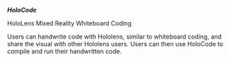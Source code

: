 ***HoloCode***

HoloLens Mixed Reality Whiteboard Coding

Users can handwrite code with Hololens, similar to whiteboard coding, and share the visual with other Hololens users. Users can then use HoloCode to compile and run their handwritten code.
